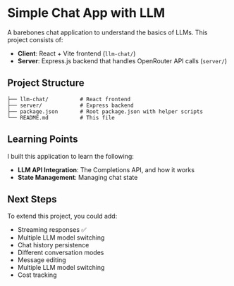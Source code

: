 # Simple Chat App with LLM

A barebones chat application to understand the basics of LLMs. This project consists of:
- **Client**: React + Vite frontend (`llm-chat/`)
- **Server**: Express.js backend that handles OpenRouter API calls (`server/`)

## Project Structure
```
├── llm-chat/          # React frontend
├── server/            # Express backend
├── package.json       # Root package.json with helper scripts
└── README.md          # This file
```

## Learning Points
I built this application to learn the following:
- **LLM API Integration**: The Completions API, and how it works
- **State Management**: Managing chat state

## Next Steps
To extend this project, you could add:
- Streaming responses ✅
- Multiple LLM model switching
- Chat history persistence
- Different conversation modes
- Message editing
- Multiple LLM model switching
- Cost tracking
